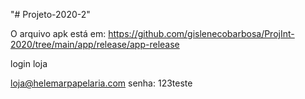 "# Projeto-2020-2"

O arquivo apk está em: 
https://github.com/gislenecobarbosa/ProjInt-2020/tree/main/app/release/app-release

login loja

loja@helemarpapelaria.com
senha: 123teste
